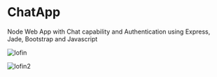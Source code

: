 # ChatApp
Node Web App with Chat capability and Authentication using Express, Jade, Bootstrap and Javascript

![lofin](https://cloud.githubusercontent.com/assets/6366981/23829496/b09e90b6-06a7-11e7-81fd-7c2ea52c4c63.PNG)



![lofin2](https://cloud.githubusercontent.com/assets/6366981/23829502/d834418e-06a7-11e7-8bed-532242864139.PNG)

